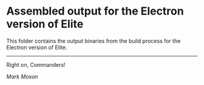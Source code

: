 # Assembled output for the Electron version of Elite

This folder contains the output binaries from the build process for the Electron version of Elite.

---

Right on, Commanders!

_Mark Moxon_
